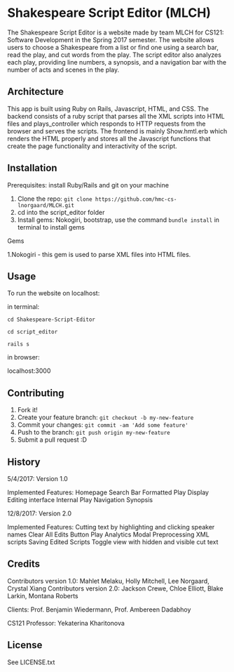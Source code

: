 # Shakespeare Script Editor (MLCH)

The Shakespeare Script Editor is a website made by team MLCH for CS121: Software Development in the Spring 2017 semester. The website allows users to choose a Shakespeare from a list or find one using a search bar, read the play, and cut words from the play. The script editor also analyzes each play, providing line numbers, a synopsis, and a navigation bar with the number of acts and scenes in the play.

## Architecture
This app is built using Ruby on Rails, Javascript, HTML, and CSS. 
The backend consists of a ruby script that parses all the XML scripts into HTML files and plays_controller which responds to HTTP requests from the browser and serves the scripts. The frontend is mainly Show.hmtl.erb which renders the HTML properly and stores all the Javascript functions that create the page functionality and interactivity of the script.

## Installation

Prerequisites: install Ruby/Rails and git on your machine

1. Clone the repo: `git clone https://github.com/hmc-cs-lnorgaard/MLCH.git`
2. cd into the script_editor folder
2. Install gems: Nokogiri, bootstrap,
    use the command `bundle install` in terminal to install gems
    
Gems

1.Nokogiri - this gem is used to parse XML files into HTML files.

## Usage

To run the website on localhost:

in terminal:

`cd Shakespeare-Script-Editor`

`cd script_editor`

`rails s`

in browser:

localhost:3000


## Contributing

1. Fork it!
2. Create your feature branch: `git checkout -b my-new-feature`
3. Commit your changes: `git commit -am 'Add some feature'`
4. Push to the branch: `git push origin my-new-feature`
5. Submit a pull request :D

## History

5/4/2017: Version 1.0
  
  Implemented Features:
    Homepage
    Search Bar
    Formatted Play Display
    Editing interface
    Internal Play Navigation
    Synopsis
    
12/8/2017: Version 2.0
  
  Implemented Features:
    Cutting text by highlighting and clicking speaker names
    Clear All Edits Button
    Play Analytics Modal
    Preprocessing XML scripts
    Saving Edited Scripts
    Toggle view with hidden and visible cut text
    
## Credits

Contributors version 1.0: Mahlet Melaku, Holly Mitchell, Lee Norgaard, Crystal Xiang
Contributors version 2.0: Jackson Crewe, Chloe Elliott, Blake Larkin, Montana Roberts

Clients: Prof. Benjamin Wiedermann, Prof. Ambereen Dadabhoy

CS121 Professor: Yekaterina Kharitonova

## License

See LICENSE.txt
